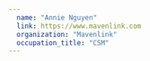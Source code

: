 ```yaml
---
  name: "Annie Nguyen"
  link: https://www.mavenlink.com
  organization: "Mavenlink"
  occupation_title: "CSM"
---
```

